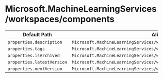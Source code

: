 # Microsoft.MachineLearningServices/workspaces/components

| Default Path | Alias |
|---|---|
| `properties.description` | `Microsoft.MachineLearningServices/workspaces/components/description` |
| `properties.tags` | `Microsoft.MachineLearningServices/workspaces/components/tags` |
| `properties.isArchived` | `Microsoft.MachineLearningServices/workspaces/components/isArchived` |
| `properties.latestVersion` | `Microsoft.MachineLearningServices/workspaces/components/latestVersion` |
| `properties.nextVersion` | `Microsoft.MachineLearningServices/workspaces/components/nextVersion` |

